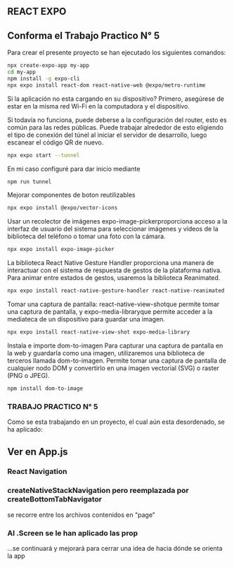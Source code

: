 ## REACT EXPO

## Conforma el Trabajo Practico N° 5

Para crear el presente proyecto se han ejecutado los siguientes comandos:
```bash
npx create-expo-app my-app
cd my-app
npm install -g expo-cli
npx expo install react-dom react-native-web @expo/metro-runtime
```

Si la aplicación no esta cargando en su dispositivo?
Primero, asegúrese de estar en la misma red Wi-Fi en la computadora y el dispositivo.

Si todavía no funciona, puede deberse a la configuración del router, esto es común para las redes públicas. Puede trabajar alrededor de esto eligiendo el tipo de conexión del túnel al iniciar el servidor de desarrollo, luego escanear el código QR de nuevo.

```bash
npx expo start --tunnel
```
En mi caso configuré para dar inicio mediante 
```bash
npm run tunnel
```

Mejorar componentes de boton reutilizables
```bash
npx expo install @expo/vector-icons
```

Usar un recolector de imágenes
expo-image-pickerproporciona acceso a la interfaz de usuario del sistema para seleccionar imágenes y vídeos de la biblioteca del teléfono o tomar una foto con la cámara.
```bash
npx expo install expo-image-picker
```

La biblioteca React Native Gesture Handler proporciona una manera de interactuar con el sistema de respuesta de gestos de la plataforma nativa. Para animar entre estados de gestos, usaremos la biblioteca Reanimated.
```bash
npx expo install react-native-gesture-handler react-native-reanimated
```

Tomar una captura de pantalla: 
react-native-view-shotque permite tomar una captura de pantalla, y expo-media-libraryque permite acceder a la mediateca de un dispositivo para guardar una imagen.
```bash
npx expo install react-native-view-shot expo-media-library
```

Instala e importe dom-to-imagen
Para capturar una captura de pantalla en la web y guardarla como una imagen, utilizaremos una biblioteca de terceros llamada dom-to-imagen. Permite tomar una captura de pantalla de cualquier nodo DOM y convertirlo en una imagen vectorial (SVG) o raster (PNG o JPEG).
```bash
npm install dom-to-image
```


### TRABAJO PRACTICO N° 5

Como se esta trabajando en un proyecto, el cual aún esta desordenado, se ha aplicado:

## Ver en App.js
### React Navigation
### createNativeStackNavigation pero reemplazada por createBottomTabNavigator
se recorre entre los archivos contenidos en "page"
### Al .Screen se le han aplicado las prop


...se continuará y mejorará para cerrar una idea de hacia dónde se orienta la app